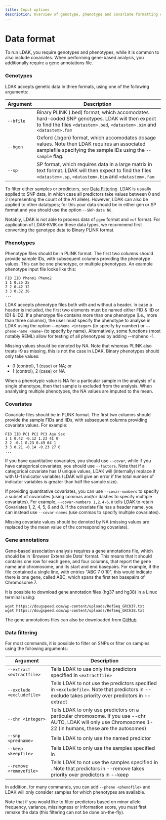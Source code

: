 ```yaml
---
title: Input options
description: Overview of genotype, phenotype and covariate formatting options in LDAK-KVIK
---
```

<script type="text/javascript" async
  src="https://cdnjs.cloudflare.com/ajax/libs/mathjax/2.7.7/MathJax.js?config=TeX-MML-AM_CHTML">
</script>
<a id="gen"></a>

# Data format

To run LDAK, you require genotypes and phenotypes, while it is common to also include covariates. When performing gene-based analysis, you additionally require a gene annotations file.

### Genotypes

LDAK accepts genetic data in three formats, using one of the following arguments:

| Argument |  Description |
|--------------------|--------|
| `--bfile`    | Binary PLINK (.bed) format, which accomodates hard-coded SNP genotypes. LDAK will then expect to find the files `<datastem>.bed`, `<datastem>.bim` and `<datastem>.fam`   |
| `--bgen`    | Oxford (.bgen) format, which accomodates dosage values. Note then LDAK requires an associated samplefile specifying the sample IDs using the `--sample` flag.   |
| `--sp`    | SP format, which requires data in a large matrix in text format. LDAK will then expect to find the files `<datastem>.sp`, `<datastem>.bim` and `<datastem>.fam`   |

To filter either samples or predictors, see [Data Filtering](/docs/input#filtering). LDAK is usually applied to SNP data, in which case all predictors take values between 0 and 2 (representing the count of the A1 allele). However, LDAK can also be applied to other datatypes; for this your data should be in either gen or SP format and you should use the option `--SNP-data NO`.

Notably, LDAK is not able to process data of `pgen` format and `vcf` format. For application of LDAK-KVIK on these data types, we recommend first converting the genotype data to Binary PLINK format.

<a id="pheno"></a>

### Phenotypes

Phenotype files should be in PLINK format. The first two columns should provide sample IDs, with subsequent columns providing the phenotype values. This can be one phenotype, or multiple phenotypes. An example phenotype input file looks like this:
```
FID IID Pheno1 Pheno2
1 1 0.25 25
2 2 0.42 12
3 3 0.32 36
...
```
LDAK accepts phenotype files both with and without a header. In case a header is included, the first two elements must be named either FID & IID or ID1 & ID2. If a phenotype file contains more than one phenotype (i.e., more than three columns), the user must specify the phenotype to analyse in LDAK using the option `--mpheno <integer>` (to specify by number) or `--pheno-name <name>` (to specify by name). Alternatively, some functions (most notably REML) allow for testing of all phenotypes by adding --mpheno -1.

Missing values should be denoted by NA. Note that whereas PLINK also treats -9 as missing, this is not the case in LDAK. Binary phenotypes should only take values:
- 0 (control), 1 (case) or NA; or
- 1 (control), 2 (case) or NA

When a phenotypic value is NA for a particular sample in the analysis of a single phenotype, then that sample is excluded from the analysis. When ananlysing multiple phenotypes, the NA values are imputed to the mean.

<a id="covar"></a>

### Covariates

Covariate files should be in PLINK format. The first two columns should provide the sample FIDs and IIDs, with subsequent columns providing covariate values. For example: 
```
FID IID PC1 PC2 PC3 Age Sex
1 1 0.42 -0.12 1.23 41 0
2 2 -0.1 0.23 0.49 64 1
3 3 0.21 -0.14 -0.23 27 0
...
```
If you have quantitative covariates, you should use `--covar`, while if you have categorical covariates, you should use `--factors`. Note that if a categorical covariate has U unique values, LDAK will (internally) replace it with U-1 indicator variables (LDAK will give an error if the total number of indicator variables is greater than half the sample size).

If providing quantitative covariates, you can use `--covar-numbers` to specify a subset of covariates (using commas and/or dashes to specify multiple covariates). For example, `--covar-numbers 1,2,4-6,8` tells LDAK to retain Covariates 1, 2, 4, 5, 6 and 8. If the covariate file has a header name, you can instead use `--covar-names` (use commas to specify multiple covariates).

Missing covariate values should be denoted by NA (missing values are replaced by the mean value of the corresponding covariate).

<a id="gene"></a>

### Gene annotations

Gene-based association analysis requires a gene annotations file, which should be in 'Browser Extensible Data' format. This means that it should contains one row for each gene, and four columns, that report the gene name and chromosome, and its start and end basepairs. For example, if the file contained a single line, with entries "ABC 7 0 10", this would indicate there is one gene, called ABC, which spans the first ten basepairs of Chromosome 7. 

It is possible to download gene annotation files (hg37 and hg38) in a Linux terminal using:
``` 
wget https://dougspeed.com/wp-content/uploads/RefSeq_GRCh37.txt
wget https://dougspeed.com/wp-content/uploads/RefSeq_GRCh38.txt
```
The gene annotations files can also be downloaded from [GitHub](https://github.com/dougspeed/LDAK).

<a id="filtering"></a>

### Data filtering

For most commands, it is possible to filter on SNPs or filter on samples using the following arguments:

| Argument |  Description |
|--------------------|--------|
| `--extract <extractfile>`    | Tells LDAK to use only the predictors specified in `<extractfile>`   |
| `--exclude <excludefile>` | Tells LDAK to not use the predictors specified in `<excludefile>`. Note that predictors in --exclude <excludefile> takes priority over predictors in --extract <extractfile> |
| `--chr <integer>` | Tells LDAK to only use predictors on a particular chromosome. If you use --chr AUTO, LDAK will only use Chromosomes 1-22 (in humans, these are the autosomes) |
| `--snp <predname>` | Tells LDAK to only use the named predictor |
| `--keep <keepfile>` | Tells LDAK to only use the samples specified in <keepfile> |
| `--remove <removefile>` | Tells LDAK to not use the samples specified in <removefile>. Note that predictors in --remove <removefile> takes priority over predictors in --keep <keepfile> |

In addition, for many commands, you can add `--pheno <phenofile>` and LDAK will only consider samples for which phenotypes are available.

Note that if you would like to filter predictors based on minor allele frequency, variance, missingness or information score, you must first remake the data (this filtering can not be done on-the-fly).
